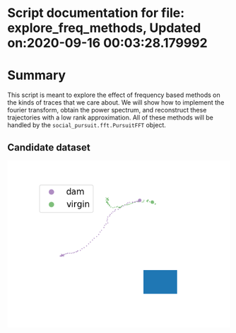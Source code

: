 
Script documentation for file: explore_freq_methods, Updated on:2020-09-16 00:03:28.179992
==========================================================================================

# Summary


This script is meant to explore the effect of frequency based methods on the kinds of traces that we care about. We will show how to implement the fourier transform, obtain the power spectrum, and reconstruct these trajectories with a low rank approximation. All of these methods will be handled by the `social_pursuit.fft.PursuitFFT` object.
## Candidate dataset
  
<img src="./images/candidate_pursuit.png" />
